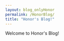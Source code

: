 ```yaml
---
layout: blog_onlyHonor
permalink: /HonorBlog/
title: "Honor's Blog!"
---
```


Welcome to Honor's Blog!
